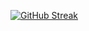 [![GitHub Streak](http://github-readme-streak-stats.herokuapp.com?user=zly&theme=cobalt&border_radius=7&mode=weekly)](https://git.io/streak-stats)
